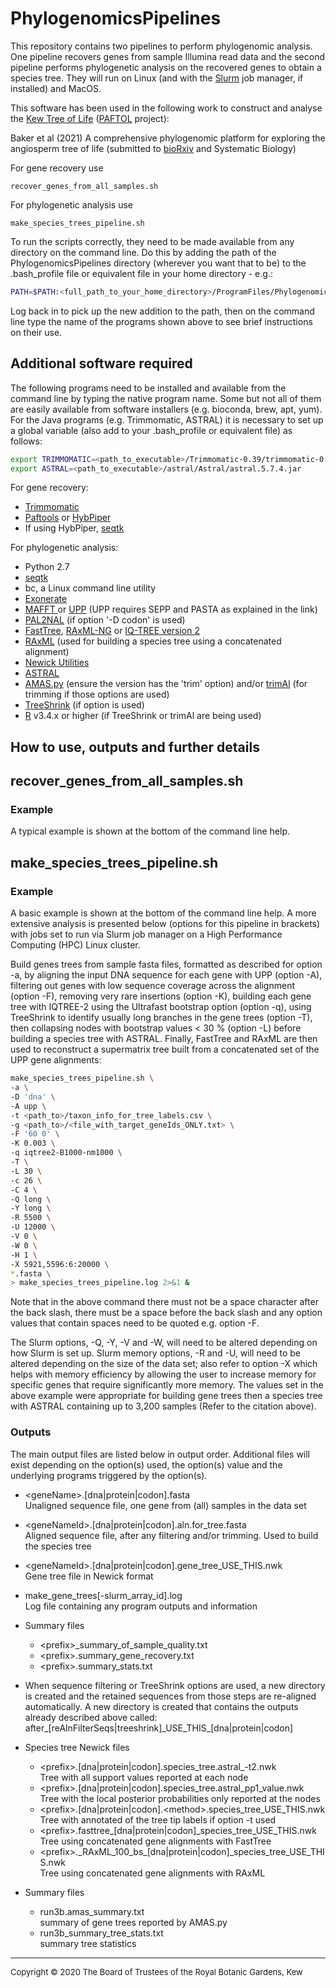 
#  PhylogenomicsPipelines

This repository contains two pipelines to perform phylogenomic analysis. One pipeline recovers genes from sample Illumina read data and the second pipeline performs phylogenetic analysis on the recovered genes to obtain a species tree. They will run on Linux (and with the [Slurm](https://slurm.schedmd.com/) job manager, if installed) and MacOS.

This software has been used in the following work to construct and analyse the [Kew Tree of Life](https://treeoflife.kew.org/) ([PAFTOL](https://www.kew.org/science/our-science/projects/plant-and-fungal-trees-of-life) project):

Baker et al (2021) A comprehensive phylogenomic platform for exploring the angiosperm tree of life (submitted to [bioRxiv](https://doi.org/10.1101/2021.02.22.431589) and Systematic Biology)

For gene recovery use
```
recover_genes_from_all_samples.sh
```
For phylogenetic analysis use
```
make_species_trees_pipeline.sh
```


To run the scripts correctly, they need to be made available from any directory on the command line. Do this by adding the path of the PhylogenomicsPipelines directory (wherever you want that to be) to the .bash_profile file or equivalent file in your home directory - e.g.:
```bash
PATH=$PATH:<full_path_to_your_home_directory>/ProgramFiles/PhylogenomicsPipelines
```
Log back in to pick up the new addition to the path, then on the command line type the name of the programs shown above to see brief instructions on their use.
 
##  Additional software required
The following programs need to be installed and available from the command line by typing the native program name. Some but not all of them are easily available from software installers (e.g. bioconda, brew, apt, yum). For the Java programs (e.g. Trimmomatic, ASTRAL) it is necessary to set up a global variable (also add to your .bash_profile or equivalent file) as follows:
```bash
export TRIMMOMATIC=<path_to_executable>/Trimmomatic-0.39/trimmomatic-0.39.jar
export ASTRAL=<path_to_executable>/astral/Astral/astral.5.7.4.jar
```

For gene recovery:
* [Trimmomatic](http://www.usadellab.org/cms/?page=trimmomatic)
* [Paftools](https://github.com/RBGKew/pypaftol) or [HybPiper](https://github.com/mossmatters/HybPiper)
* If using HybPiper, [seqtk](https://github.com/lh3/seqtk)
<!--
For generating basic statistics following gene recovery e.g. read depth, percent of reads on-target:
-->  

For phylogenetic analysis:
* Python 2.7
* [seqtk](https://github.com/lh3/seqtk)
* bc, a Linux command line utility
* [Exonerate](https://www.ebi.ac.uk/about/vertebrate-genomics/software/exonerate)
* [MAFFT ](https://mafft.cbrc.jp/alignment/software/) or [UPP](https://github.com/smirarab/sepp/blob/master/README.UPP.md) (UPP requires SEPP and PASTA as explained in the link)
* [PAL2NAL](http://www.bork.embl.de/pal2nal/) (if option '-D codon' is used)
* [FastTree](http://www.microbesonline.org/fasttree/), [RAxML-NG](https://github.com/amkozlov/raxml-ng) or [IQ-TREE version 2](http://www.iqtree.org)
* [RAxML](https://github.com/stamatak/standard-RAxML) (used for building a species tree using a concatenated alignment)
* [Newick Utilities](http://cegg.unige.ch/newick_utils)
* [ASTRAL](https://github.com/smirarab/ASTRAL)
* [AMAS.py](https://github.com/marekborowiec/AMAS) (ensure the version has the 'trim' option) and/or [trimAl](http://trimal.cgenomics.org/) (for trimming if those options are used)
* [TreeShrink](https://github.com/uym2/TreeShrink) (if option is used)
* [R](https://www.r-project.org/) v3.4.x or higher  (if TreeShrink or trimAl are being used)
 
## How to use, outputs and further details  
## recover_genes_from_all_samples.sh
### Example
A typical example is shown at the bottom of the command line help. 

## make_species_trees_pipeline.sh 
### Example
A basic example is shown at the bottom of the command line help. A more extensive analysis is presented below (options for this pipeline in brackets) with jobs set to run via Slurm job manager on a High Performance Computing (HPC) Linux cluster. 

Build genes trees from sample fasta files, formatted as described for option -a, by aligning the input DNA sequence for each gene with UPP (option -A),  filtering out genes with low sequence coverage across the alignment (option -F), removing very rare insertions (option -K), building each gene tree with IQTREE-2 using the Ultrafast bootstrap option (option -q), using TreeShrink to identify usually long branches in the gene trees (option -T), then collapsing nodes with bootstrap values < 30 % (option -L) before building a species tree with ASTRAL. Finally, FastTree and RAxML are then used to reconstruct a supermatrix tree built from a concatenated set of the UPP gene alignments:
```bash
make_species_trees_pipeline.sh \
-a \
-D 'dna' \
-A upp \
-t <path_to>/taxon_info_for_tree_labels.csv \
-g <path_to>/<file_with_target_geneIds_ONLY.txt> \
-F '60 0' \
-K 0.003 \
-q iqtree2-B1000-nm1000 \
-T \
-L 30 \
-c 26 \
-C 4 \
-Q long \
-Y long \
-R 5500 \
-U 12000 \
-V 0 \
-W 0 \
-H 1 \
-X 5921,5596:6:20000 \
*.fasta \
> make_species_trees_pipeline.log 2>&1 &
```
Note that in the above command there must not be a space character after the back slash, there must be a space before the back slash and any option values that contain spaces need to be quoted e.g. option -F. 

The Slurm options, -Q, -Y, -V and -W, will need to be altered depending on how Slurm is set up. Slurm memory options, -R and -U, will need to be altered depending on the size of the data set; also refer to option -X which helps with memory efficiency by  allowing the user to increase memory for specific genes that require significantly more memory. The values set in the above example were appropriate for building gene trees then a species tree with ASTRAL containing up to 3,200 samples (Refer to the citation above). 

### Outputs 
The main output files are listed below in output order. Additional files will exist depending on the option(s) used, the option(s) value and the underlying programs triggered by the option(s).

* \<geneName\>.[dna|protein|codon].fasta<br>
  Unaligned sequence file, one gene from (all) samples in the data set<br>
  
* \<geneNameId\>.[dna|protein|codon].aln.for_tree.fasta<br>
  Aligned sequence file, after any filtering and/or trimming. Used to build the species tree

* \<geneNameId\>.[dna|protein|codon].gene_tree_USE_THIS.nwk<br>
  Gene tree file in Newick format
  
* make_gene_trees[-slurm_array_id].log<br>
  Log file containing any program outputs and information 

* Summary files

  * \<prefix>_summary_of_sample_quality.txt
  * \<prefix\>.summary_gene_recovery.txt
  * \<prefix>.summary_stats.txt

* When sequence filtering or TreeShrink options are used, a new directory is created and the retained sequences from those steps are re-aligned automatically. A new directory is created that contains the outputs already described above called:<br>
  after_[reAlnFilterSeqs|treeshrink]\_USE\_THIS_[dna|protein|codon]
 <!-- 
      * run3b_dna_gene_trees_for_coelescence_phylo_bs_less_30_rmed.nwk - present the new file now   -->

* Species tree Newick files
  * \<prefix>.[dna|protein|codon].species\_tree.astral_-t2.nwk<br>
  Tree with all support values reported at each node
  * \<prefix>.[dna|protein|codon].species\_tree.astral_pp1_value.nwk<br>
 Tree with the local posterior probabilities only reported at the nodes
  * \<prefix>.[dna|protein|codon].\<method>.species_tree_USE_THIS.nwk<br>
  Tree with annotated of the tree tip labels if option -t used<br>
  * \<prefix>.fasttree_[dna|protein|codon]_species_tree_USE_THIS.nwk<br>
 Tree using concatenated gene alignments with FastTree
  * \<prefix>.\_RAxML_100\_bs_[dna|protein|codon]_species_tree_USE_THIS.nwk<br>
 Tree using concatenated gene alignments with RAxML
 
* Summary files<br>
  * run3b.amas_summary.txt<br>
    summary of gene trees reported by AMAS.py
  * run3b_summary_tree_stats.txt<br>
    summary tree statistics
---
<span style="font-size:small;">Copyright © 2020 The Board of Trustees of the Royal Botanic Gardens, Kew</span>




